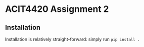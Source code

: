 # ACIT4420 Assignment 2

## Installation
Installation is relatively straight-forward: simply run
```pip install .```

